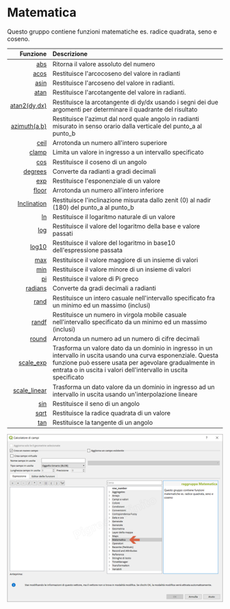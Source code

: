 # Matematica

Questo gruppo contiene funzioni matematiche es. radice quadrata, seno e coseno.

| Funzione  | Descrizione|
|----------:|:-----------|
|[abs](funzioni/abs.html)|Ritorna il valore assoluto del numero|
|[acos](funzioni/acos.html)|Restituisce l'arcocoseno del valore in radianti|
|[asin](funzioni/asin.html)|Restituisce l'arcoseno del valore in radianti.|
|[atan](funzioni/atan.html)|Restituisce l'arcotangente del valore in radianti.|
|[atan2(dy,dx)](funzioni/atan2.html)|Restituisce la arcotangente di dy/dx usando i segni dei due argomenti per determinare il quadrante del risultato|
|[azimuth(a,b)](funzioni/azimuth.html)|Restituisce l'azimut dal nord quale angolo in radianti misurato in senso orario dalla verticale del punto_a al punto_b|
|[ceil](funzioni/ceil.html)|Arrotonda un numero all'intero superiore|
|[clamp](funzioni/clamp.html)|Limita un valore in ingresso a un intervallo specificato|
|[cos](funzioni/cos.html)|Restituisce il coseno di un angolo|
|[degrees](funzioni/degrees,md)|Converte da radianti a gradi decimali|
|[exp](funzioni/exp.html)|Restituisce l'esponenziale di un valore|
|[floor](funzioni/floor.html)|Arrotonda un numero all'intero inferiore|
|[Inclination](funzioni/Inclination.html)| Restituisce l'inclinazione misurata dallo zenit (0) al nadir (180) del punto_a al punto_b|
|[ln](funzioni/ln.html)|Restituisce il logaritmo naturale di un valore|
|[log](funzioni/log.html)|Restituisce il valore del logaritmo della base e valore passati|
|[log10](funzioni/log10.html)|Restituisce il valore del logaritmo in base10 dell'espressione passata|
|[max](funzioni/max.html)|Restituisce il valore maggiore di un insieme di valori|
|[min](funzioni/min.html)|Restituisce il valore minore di un insieme di valori|
|[pi](funzioni/pi.html)|Restituisce il valore di Pi greco|
|[radians](funzioni/radians.html)|Converte da gradi decimali a radianti|
|[rand](funzioni/rand.html)|Restituisce un intero casuale nell'intervallo specificato fra un minimo ed un massimo (inclusi)|
|[randf](funzioni/randf.html)|Restituisce un numero in virgola mobile casuale nell'intervallo specificato da un minimo ed un massimo (inclusi)|
|[round](funzioni/round.html)|Arrotonda un numero ad un numero di cifre decimali|
|[scale_exp](funzioni/scale_exp.html)|Trasforma un valore dato da un dominio in ingresso in un intervallo in uscita usando una curva esponenziale. Questa funzione può essere usata per agevolare gradualmente in entrata o in uscita i valori dell'intervallo in uscita specificato|
|[scale_linear](funzioni/scale_linear.html)|Trasforma un dato valore da un dominio in ingresso ad un intervallo in uscita usando un'interpolazione lineare|
|[sin](funzioni/sin.html)|Restituisce il seno di un angolo|
|[sqrt](funzioni/sqrt.html)|Restituisce la radice quadrata di un valore|
|[tan](funzioni/tan.html)|Restituisce la tangente di un angolo|

![](/img/matematica/gruppo_matematica1.png)
